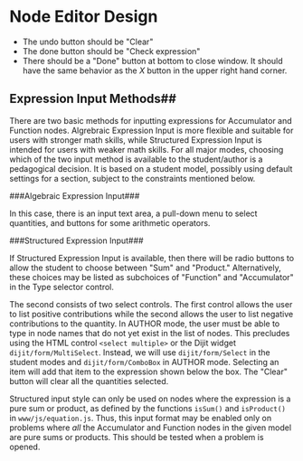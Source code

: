 # Node Editor Design #

* The undo button should be "Clear"
* The done button should be "Check expression"
* There should be a "Done" button at bottom to close window.  It should have the same behavior as the *X* button in the upper right hand corner.

## Expression Input Methods##

There are two basic methods for inputting expressions for Accumulator and Function nodes.  Algrebraic Expression Input is more flexible and suitable for users with stronger math skills, while Structured Expression Input is intended for users with weaker math skills.  For all major modes, choosing which of the two input method is available to the student/author is a pedagogical decision.  It is based on a student model, possibly using default settings for a section, subject to the constraints mentioned below.

###Algebraic Expression Input###

In this case, there is an input text area, a pull-down menu to select quantities, and buttons for some arithmetic operators.

###Structured Expression Input###

If Structured Expression Input is available, then there will be radio buttons to allow the student to choose between "Sum" and "Product."  Alternatively, these choices may be listed as subchoices of "Function" and "Accumulator" in the Type selector control.

The second consists of two select controls.  The first control allows the user to list positive contributions while the second allows the user to list negative contributions to the quantity. In AUTHOR mode, the user must be able to type in node names that do not yet exist in the list of nodes.  This precludes using the HTML control `<select multiple>` or the Dijit widget `dijit/form/MultiSelect`.  Instead, we will use `dijit/form/Select` in the student modes and `dijit/form/ComboBox` in AUTHOR mode.  Selecting an item will add that item to the expression shown below the box.  The "Clear" button will clear all the quantities selected.

Structured input style can only be used on nodes where the expression is a pure sum or product, as defined by
the functions `isSum()` and `isProduct()` in `www/js/equation.js`.  Thus, this input format may be enabled only on problems where *all* the Accumulator and Function nodes in the given model are pure sums or products.  This should be tested when a problem is opened.
